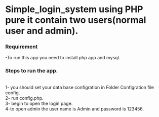 # Simple_login_system using PHP pure it contain two users(normal user and admin).

<h3>Requirement</h3>
 -To run this app you need to install php app and mysql.<br>
<h3>Steps to run the app.</h3><br>
  1- you should set your data base configration in Folder Configration file config.<br>
  2- run config.php.<br>
  3- begin to open the login page.<br>
  4-to open admin the user name is Admin and password is 123456.<br>
  
